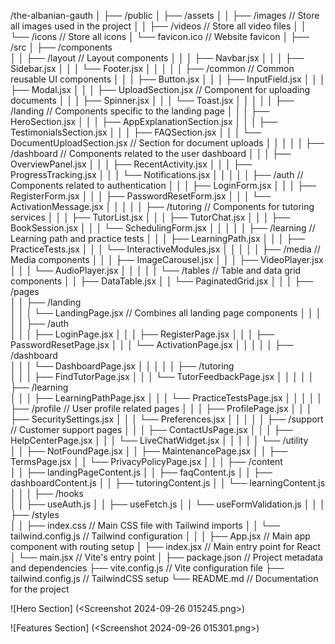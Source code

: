 /the-albanian-gauth
│
├── /public
│   ├── /assets
│   │   ├── /images             // Store all images used in the project
│   │   ├── /videos             // Store all video files
│   │   └── /icons              // Store all icons
│   └── favicon.ico             // Website favicon
│
├── /src
│   ├── /components             
│   │   ├── /layout             // Layout components
│   │   │   ├── Navbar.jsx
│   │   │   ├── Sidebar.jsx
│   │   │   └── Footer.jsx
│   │   │
│   │   ├── /common             // Common reusable UI components
│   │   │   ├── Button.jsx
│   │   │   ├── InputField.jsx
│   │   │   ├── Modal.jsx
│   │   │   ├── UploadSection.jsx // Component for uploading documents
│   │   │   ├── Spinner.jsx
│   │   │   └── Toast.jsx
│   │   │
│   │   ├── /landing            // Components specific to the landing page
│   │   │   ├── HeroSection.jsx
│   │   │   ├── AppExplanationSection.jsx
│   │   │   ├── TestimonialsSection.jsx
│   │   │   ├── FAQSection.jsx
│   │   │   └── DocumentUploadSection.jsx // Section for document uploads
│   │   │
│   │   ├── /dashboard          // Components related to the user dashboard
│   │   │   ├── OverviewPanel.jsx
│   │   │   ├── RecentActivity.jsx
│   │   │   ├── ProgressTracking.jsx
│   │   │   └── Notifications.jsx
│   │   │
│   │   ├── /auth               // Components related to authentication
│   │   │   ├── LoginForm.jsx
│   │   │   ├── RegisterForm.jsx
│   │   │   ├── PasswordResetForm.jsx
│   │   │   └── ActivationMessage.jsx
│   │   │
│   │   ├── /tutoring           // Components for tutoring services
│   │   │   ├── TutorList.jsx
│   │   │   ├── TutorChat.jsx
│   │   │   ├── BookSession.jsx
│   │   │   └── SchedulingForm.jsx
│   │   │
│   │   ├── /learning           // Learning path and practice tests
│   │   │   ├── LearningPath.jsx
│   │   │   ├── PracticeTests.jsx
│   │   │   └── InteractiveModules.jsx
│   │   │
│   │   ├── /media              // Media components
│   │   │   ├── ImageCarousel.jsx
│   │   │   ├── VideoPlayer.jsx
│   │   │   └── AudioPlayer.jsx
│   │   │
│   │   └── /tables             // Table and data grid components
│   │       ├── DataTable.jsx
│   │       └── PaginatedGrid.jsx
│   │
│   ├── /pages                  
│   │   ├── /landing            
│   │   │   └── LandingPage.jsx // Combines all landing page components
│   │   │
│   │   ├── /auth               
│   │   │   ├── LoginPage.jsx
│   │   │   ├── RegisterPage.jsx
│   │   │   ├── PasswordResetPage.jsx
│   │   │   └── ActivationPage.jsx
│   │   │
│   │   ├── /dashboard          
│   │   │   └── DashboardPage.jsx
│   │   │
│   │   ├── /tutoring           
│   │   │   ├── FindTutorPage.jsx
│   │   │   └── TutorFeedbackPage.jsx
│   │   │
│   │   ├── /learning           
│   │   │   ├── LearningPathPage.jsx
│   │   │   └── PracticeTestsPage.jsx
│   │   │
│   │   ├── /profile            // User profile related pages
│   │   │   ├── ProfilePage.jsx
│   │   │   ├── SecuritySettings.jsx
│   │   │   └── Preferences.jsx
│   │   │
│   │   ├── /support            // Customer support pages
│   │   │   ├── ContactUsPage.jsx
│   │   │   ├── HelpCenterPage.jsx
│   │   │   └── LiveChatWidget.jsx
│   │   │
│   │   └── /utility            
│   │       ├── NotFoundPage.jsx
│   │       ├── MaintenancePage.jsx
│   │       ├── TermsPage.jsx
│   │       └── PrivacyPolicyPage.jsx
│   │
│   ├── /content                
│   │   ├── landingPageContent.js
│   │   ├── faqContent.js
│   │   ├── dashboardContent.js
│   │   ├── tutoringContent.js
│   │   └── learningContent.js
│   │
│   ├── /hooks                  
│   │   ├── useAuth.js
│   │   ├── useFetch.js
│   │   └── useFormValidation.js
│   │
│   ├── /styles                 
│   │   ├── index.css           // Main CSS file with Tailwind imports
│   │   └── tailwind.config.js  // Tailwind configuration
│   │
│   ├── App.jsx                 // Main app component with routing setup
│   ├── index.jsx               // Main entry point for React
│   └── main.jsx                // Vite's entry point
│
├── package.json                // Project metadata and dependencies
├── vite.config.js              // Vite configuration file
├── tailwind.config.js          // TailwindCSS setup
└── README.md                   // Documentation for the project



![Hero Section] (<Screenshot 2024-09-26 015245.png>)




![Features Section] (<Screenshot 2024-09-26 015301.png>)
